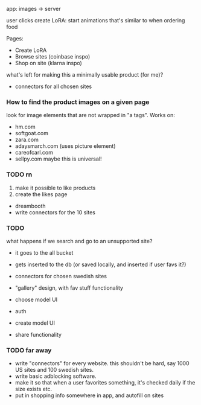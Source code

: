 app: images -> server

user clicks create LoRA: start animations that's similar to when ordering food

Pages:

- Create LoRA
- Browse sites (coinbase inspo)
- Shop on site (klarna inspo)

what's left for making this a minimally usable product (for me)?

- connectors for all chosen sites

### How to find the product images on a given page

look for image elements that are not wrapped in "a tags". Works on:

- hm.com
- softgoat.com
- zara.com
- adaysmarch.com (uses picture element)
- careofcarl.com
- sellpy.com
  maybe this is universal!

### TODO rn

1. make it possible to like products
2. create the likes page

- dreambooth
- write connectors for the 10 sites

### TODO

what happens if we search and go to an unsupported site?

- it goes to the all bucket
- gets inserted to the db (or saved locally, and inserted if user favs it?)

- connectors for chosen swedish sites
- "gallery" design, with fav stuff functionality
- choose model UI
- auth
- create model UI
- share functionality

### TODO far away

- write "connectors" for every website. this shouldn't be hard, say 1000 US sites and 100 swedish sites.
- write basic adblocking software.
- make it so that when a user favorites something, it's checked daily if the size exists etc.
- put in shopping info somewhere in app, and autofill on sites
